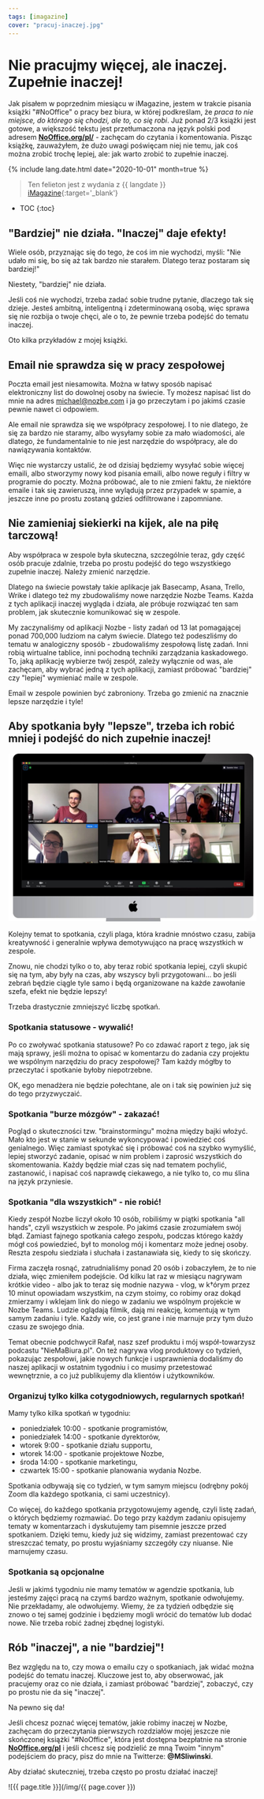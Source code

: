 ```yaml
---
tags: [imagazine]
cover: "pracuj-inaczej.jpg"
---
```



# Nie pracujmy więcej, ale inaczej. Zupełnie inaczej!

Jak pisałem w poprzednim miesiącu w iMagazine, jestem w trakcie pisania książki "#NoOffice" o pracy bez biura, w której podkreślam, że *praca to nie miejsce, do którego się chodzi, ale to, co się robi*. Już ponad 2/3 książki jest gotowe, a większość tekstu jest przetłumaczona na język polski pod adresem **[NoOffice.org/pl/](https://NoOffice.org/pl)** - zachęcam do czytania i komentowania. Pisząc książkę, zauważyłem, że dużo uwagi poświęcam niej nie temu, jak coś można zrobić trochę lepiej, ale: jak warto zrobić to zupełnie inaczej.

<!--More-->

{% include lang.date.html date="2020-10-01" month=true %}

> Ten felieton jest z wydania z {{ langdate }} [iMagazine](https://imagazine.pl){:target='_blank'}

* TOC
{:toc}

## "Bardziej" nie działa. "Inaczej" daje efekty!

Wiele osób, przyznając się do tego, że coś im nie wychodzi, myśli: "Nie udało mi się, bo się aż tak bardzo nie starałem. Dlatego teraz postaram się bardziej!"

Niestety, "bardziej" nie działa.

Jeśli coś nie wychodzi, trzeba zadać sobie trudne pytanie, dlaczego tak się dzieje. Jesteś ambitną, inteligentną i zdeterminowaną osobą, więc sprawa się nie rozbija o twoje chęci, ale o to, że pewnie trzeba podejść do tematu inaczej.

Oto kilka przykładów z mojej książki.

## Email nie sprawdza się w pracy zespołowej

Poczta email jest niesamowita. Można w łatwy sposób napisać elektroniczny list do dowolnej osoby na świecie. Ty możesz napisać list do mnie na adres michael@nozbe.com i ja go przeczytam i po jakimś czasie pewnie nawet ci odpowiem.

Ale email nie sprawdza się we współpracy zespołowej. I to nie dlatego, że się za bardzo nie staramy, albo wysyłamy sobie za mało wiadomości, ale dlatego, że fundamentalnie to nie jest narzędzie do współpracy, ale do nawiązywania kontaktów.

Więc nie wystarczy ustalić, że od dzisiaj będziemy wysyłać sobie więcej emaili, albo stworzymy nowy kod pisania emaili, albo nowe reguły i filtry w programie do poczty. Można próbować, ale to nie zmieni faktu, że niektóre emaile i tak się zawieruszą, inne wylądują przez przypadek w spamie, a jeszcze inne po prostu zostaną gdzieś odfiltrowane i zapomniane.

## Nie zamieniaj siekierki na kijek, ale na piłę tarczową!

Aby współpraca w zespole była skuteczna, szczególnie teraz, gdy część osób pracuje zdalnie, trzeba po prostu podejść do tego wszystkiego zupełnie inaczej. Należy zmienić narzędzie.

Dlatego na świecie powstały takie aplikacje jak Basecamp, Asana, Trello, Wrike i dlatego też my zbudowaliśmy nowe narzędzie Nozbe Teams. Każda z tych aplikacji inaczej wygląda i działa, ale próbuje rozwiązać ten sam problem, jak skutecznie komunikować się w zespole.

My zaczynaliśmy od aplikacji Nozbe - listy zadań od 13 lat pomagającej ponad 700,000 ludziom na całym świecie. Dlatego też podeszliśmy do tematu w analogiczny sposób - zbudowaliśmy zespołową listę zadań. Inni robią wirtualne tablice, inni pochodną techniki zarządzania kaskadowego. To, jaką aplikację wybierze twój zespół, zależy wyłącznie od was, ale zachęcam, aby wybrać jedną z tych aplikacji, zamiast próbować "bardziej" czy "lepiej" wymieniać maile w zespole.

Email w zespole powinien być zabroniony. Trzeba go zmienić na znacznie lepsze narzędzie i tyle!

## Aby spotkania były "lepsze", trzeba ich robić mniej i podejść do nich zupełnie inaczej!

![{{ page.title }} 2](/img/pracuj-inaczej-2.jpg)

Kolejny temat to spotkania, czyli plaga, która kradnie mnóstwo czasu, zabija kreatywność i generalnie wpływa demotywująco na pracę wszystkich w zespole.

Znowu, nie chodzi tylko o to, aby teraz robić spotkania lepiej, czyli skupić się na tym, aby były na czas, aby wszyscy byli przygotowani… bo jeśli zebrań będzie ciągle tyle samo i będą organizowane na każde zawołanie szefa, efekt nie będzie lepszy!

Trzeba drastycznie zmniejszyć liczbę spotkań.

### Spotkania statusowe - wywalić!

Po co zwoływać spotkania statusowe? Po co zdawać raport z tego, jak się mają sprawy, jeśli można to opisać w komentarzu do zadania czy projektu we wspólnym narzędziu do pracy zespołowej? Tam każdy mógłby to przeczytać i spotkanie byłoby niepotrzebne.

OK, ego menadżera nie będzie połechtane, ale on i tak się powinien już się do tego przyzwyczaić.

### Spotkania "burze mózgów" - zakazać!

Pogląd o skuteczności tzw. "brainstormingu" można między bajki włożyć. Mało kto jest w stanie w sekunde wykoncypować i powiedzieć coś genialnego. Więc zamiast spotykać się i próbować coś na szybko wymyślić, lepiej stworzyć zadanie, opisać w nim problem i zaprosić wszystkich do skomentowania. Każdy będzie miał czas się nad tematem pochylić, zastanowić, i napisać coś naprawdę ciekawego, a nie tylko to, co mu ślina na język przyniesie.

### Spotkania "dla wszystkich" - nie robić!

Kiedy zespół Nozbe liczył około 10 osób, robiliśmy w piątki spotkania "all hands", czyli wszystkich w zespole. Po jakimś czasie zrozumiałem swój błąd. Zamiast fajnego spotkania całego zespołu, podczas którego każdy mógł coś powiedzieć, był to monolog mój i komentarz może jednej osoby. Reszta zespołu siedziała i słuchała i zastanawiała się, kiedy to się skończy.

Firma zaczęła rosnąć, zatrudnialiśmy ponad 20 osób i zobaczyłem, że to nie działa, więc zmieniłem podejście. Od kilku lat raz w miesiącu nagrywam krótkie video - albo jak to teraz się modnie nazywa - vlog, w k†órym przez 10 minut opowiadam wszystkim, na czym stoimy, co robimy oraz dokąd zmierzamy i wklejam link do niego w zadaniu we wspólnym projekcie w Nozbe Teams. Ludzie oglądają filmik, dają mi reakcję, komentują w tym samym zadaniu i tyle. Każdy wie, co jest grane i nie marnuje przy tym dużo czasu ze swojego dnia.

Temat obecnie podchwycił Rafał, nasz szef produktu i mój współ-towarzysz podcastu "NieMaBiura.pl". On też nagrywa vlog produktowy co tydzień, pokazując zespołowi, jakie nowych funkcje i usprawnienia dodaliśmy do naszej aplikacji w ostatnim tygodniu i co musimy przetestować wewnętrznie, a co już publikujemy dla klientów i użytkowników.

### Organizuj tylko kilka cotygodniowych, regularnych spotkań!

Mamy tylko kilka spotkań w tygodniu:

- poniedziałek 10:00 - spotkanie programistów,
- poniedziałek 14:00 - spotkanie dyrektorów,
- wtorek 9:00 - spotkanie działu supportu,
- wtorek 14:00 - spotkanie projektowe Nozbe,
- środa 14:00 - spotkanie marketingu,
- czwartek 15:00 - spotkanie planowania wydania Nozbe.

Spotkania odbywają się co tydzień, w tym samym miejscu (odrębny pokój Zoom dla każdego spotkania, ci sami uczestnicy).

Co więcej, do każdego spotkania przygotowujemy agendę, czyli listę zadań, o których będziemy rozmawiać. Do tego przy każdym zadaniu opisujemy tematy w komentarzach i dyskutujemy tam pisemnie jeszcze przed spotkaniem. Dzięki temu, kiedy już się widzimy, zamiast prezentować czy streszczać tematy, po prostu wyjaśniamy szczegóły czy niuanse. Nie marnujemy czasu.

### Spotkania są opcjonalne

Jeśli w jakimś tygodniu nie mamy tematów w agendzie spotkania, lub jesteśmy zajęci pracą na czymś bardzo ważnym, spotkanie odwołujemy. Nie przekładamy, ale odwołujemy. Wiemy, że za tydzień odbędzie się znowo o tej samej godzinie i będziemy mogli wrócić do tematów lub dodać nowe. Nie trzeba robić żadnej zbędnej logistyki.

## Rób "inaczej", a nie "bardziej"!

Bez względu na to, czy mowa o emailu czy o spotkaniach, jak widać można podejść do tematu inaczej. Kluczowe jest to, aby obserwować, jak pracujemy oraz co nie działa, i zamiast próbować "bardziej", zobaczyć, czy po prostu nie da się "inaczej".

Na pewno się da!

Jeśli chcesz poznać więcej tematów, jakie robimy inaczej w Nozbe, zachęcam do przeczytania pierwszych rozdziałów mojej jeszcze nie skończonej książki "#NoOffice", która jest dostępna bezpłatnie na stronie **[NoOffice.org/pl](https://NoOffice.org/pl/)** i jeśli chcesz się podzielić ze mną Twoim "innym" podejściem do pracy, pisz do mnie na Twitterze: **@MSliwinski**.

Aby działać skuteczniej, trzeba często po prostu działać inaczej!

![{{ page.title }}](/img/{{ page.cover }})

[n]: https://nozbe.com/pl/?a=mike